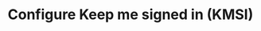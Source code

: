 ---
title: Configure Keep me signed in (KMSI)
excerpt: How to configure pre-authentication and post-authentication KMSI and customize KMSI UI components
layout: Guides
sections:
 - main
---